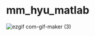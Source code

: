 
# mm_hyu_matlab
![ezgif com-gif-maker (3)](https://user-images.githubusercontent.com/53217819/115998391-f1746200-a621-11eb-81fc-afb71fcd6358.gif)
